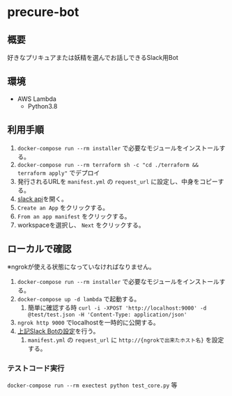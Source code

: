 # precure-bot

## 概要

好きなプリキュアまたは妖精を選んでお話しできるSlack用Bot

## 環境

- AWS Lambda
  - Python3.8

## 利用手順

1. `docker-compose run --rm installer` で必要なモジュールをインストールする。
2. `docker-compose run --rm terraform sh -c "cd ./terraform && terraform apply"` でデプロイ
3. 発行されるURLを `manifest.yml` の `request_url` に設定し、中身をコピーする。
4. [slack api](https://api.slack.com/apps/)を開く。
5. `Create an App` をクリックする。
6. `From an app manifest` をクリックする。
7. workspaceを選択し、 `Next` をクリックする。

## ローカルで確認

※ngrokが使える状態になっていなければなりません。

1. `docker-compose run --rm installer` で必要なモジュールをインストールする。
2. `docker-compose up -d lambda` で起動する。
   1. 簡単に確認する時 `curl -i -XPOST 'http://localhost:9000' -d @test/test.json -H 'Content-Type: application/json'`
3. `ngrok http 9000` でlocalhostを一時的に公開する。
4. [上記Slack Botの設定](#利用手順)を行う。
   1. `manifest.yml` の `request_url` に `http://{ngrokで出来たホスト名}` を設定する。

### テストコード実行

`docker-compose run --rm exectest python test_core.py` 等
